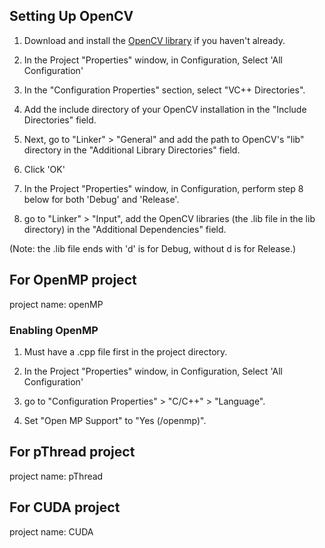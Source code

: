 ## Setting Up OpenCV
1. Download and install the [OpenCV library](https://opencv.org/releases/) if you haven't already. 

2. In the Project "Properties" window, in Configuration, Select 'All Configuration'

3. In the "Configuration Properties" section, select "VC++ Directories".

4. Add the include directory of your OpenCV installation in the "Include Directories" field.

5. Next, go to "Linker" > "General" and add the path to OpenCV's "lib" directory in the "Additional Library Directories" field.

6. Click 'OK'

7. In the Project "Properties" window, in Configuration, perform step 8 below for both 'Debug' and 'Release'.
 
8. go to "Linker" > "Input", add the OpenCV libraries (the .lib file in the lib directory) in the "Additional Dependencies" field.

(Note: the .lib file ends with 'd' is for Debug, without d is for Release.)

## For OpenMP project
project name: openMP

### Enabling OpenMP
1. Must have a .cpp file first in the project directory.

2. In the Project "Properties" window, in Configuration, Select 'All Configuration'

3. go to "Configuration Properties" > "C/C++" > "Language".

4. Set "Open MP Support" to "Yes (/openmp)".

## For pThread project
project name: pThread

## For CUDA project
project name: CUDA
